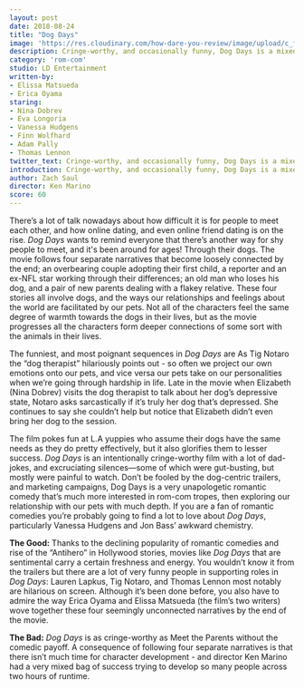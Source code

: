 ```yaml
---
layout: post
date: 2018-08-24
title: "Dog Days"
image: 'https://res.cloudinary.com/how-dare-you-review/image/upload/c_fill,h_399,w_760/v1529788824/dog-days.jpg'
description: Cringe-worthy, and occasionally funny, Dog Days is a mixed bag of sweet moments and eye-rolls.
category: 'rom-com'
studio: LD Entertainment
written-by:
- Elissa Matsueda
- Erica Oyama
staring:
- Nina Dobrev
- Eva Longoria
- Vanessa Hudgens
- Finn Wolfhard
- Adam Pally
- Thomas Lennon
twitter_text: Cringe-worthy, and occasionally funny, Dog Days is a mixed bag of sweet moments and eye-rolls.
introduction: Cringe-worthy, and occasionally funny, Dog Days is a mixed bag of sweet moments and eye-rolls.
author: Zach Saul
director: Ken Marino
score: 60
---
```




There’s a lot of talk nowadays about how difficult it is for people to meet each other, and how online dating, and even online friend dating is on the rise. *Dog Days* wants to remind everyone that there’s another way for shy people to meet, and it's been around for ages! Through their dogs. The movie follows four separate narratives that become loosely connected by the end; an overbearing couple adopting their first child, a reporter and an ex-NFL star working through their differences; an old man who loses his dog, and a pair of new parents dealing with a flakey relative. These four stories all involve dogs, and the ways our relationships and feelings about the world are facilitated by our pets. Not all of the characters feel the same degree of warmth towards the dogs in their lives, but as the movie progresses all the characters form deeper connections of some sort with the animals in their lives.   

The funniest, and most poignant sequences in *Dog Days* are As Tig Notaro the “dog therapist” hilariously points out - so often we project our own emotions onto our pets, and vice versa our pets take on our personalities when we’re going through hardship in life. Late in the movie when Elizabeth (Nina Dobrev) visits the dog therapist to talk about her dog’s depressive state, Notaro asks sarcastically if it’s truly her dog that’s depressed. She continues to say she couldn’t help but notice that Elizabeth didn’t even bring her dog to the session.

The film pokes fun at L.A yuppies who assume their dogs have the same needs as they do pretty effectively, but it also glorifies them to lesser success. *Dog Days* is an intentionally cringe-worthy film with a lot of dad-jokes, and excruciating silences—some of which were gut-busting, but mostly were painful to watch. Don’t be fooled by the dog-centric trailers, and marketing campaigns, Dog Days is a very unapologetic romantic comedy that’s much more interested in rom-com tropes, then exploring our relationship with our pets with much depth. If you are a fan of romantic comedies you’re probably going to find a lot to love about *Dog Days*, particularly Vanessa Hudgens and Jon Bass’ awkward chemistry.

**The Good:** Thanks to the declining popularity of romantic comedies and rise of the “Antihero” in Hollywood stories, movies like *Dog Days* that are sentimental carry a certain freshness and energy. You wouldn’t know it from the trailers but there are a lot of very funny people in supporting roles in *Dog Days*: Lauren Lapkus, Tig Notaro, and Thomas Lennon most notably are hilarious on screen. Although it’s been done before, you also have to admire the way Erica Oyama and Elissa Matsueda (the film’s two writers) wove together these four seemingly unconnected narratives by the end of the movie.

**The Bad:** *Dog Days* is as cringe-worthy as Meet the Parents without the comedic payoff. A consequence of following four separate narratives is that there isn’t much time for character development - and director Ken Marino had a very mixed bag of success trying to develop so many people across two hours of runtime.
